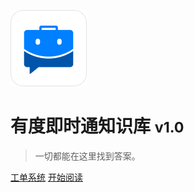 ![logo](./img/youdu_logo.png)

# 有度即时通知识库 <small>v1.0</small>

> 一切都能在这里找到答案。

[工单系统](https://kf.youdu.im)
[开始阅读](./README.md)
